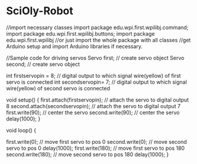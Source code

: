 # SciOly-Robot
//import necessary classes
import package edu.wpi.first.wpilibj.command;
import package edu.wpi.first.wpilibj.buttons;
import package edu.wpi.first.wpilibj  //or just import the whole package with all classes
//get Arduino setup and import Arduino libraries if necessary.

  //Sample code for driving servos
Servo first; // create servo object
Servo second; // create servo object

int firstservopin = 8;                               // digital output to which signal wire(yellow) of first servo is connected
int secondservopin= 7;                      //  digital output to which signal wire(yellow) of second servo is connected

void setup() {
  first.attach(firstservopin); // attach the servo to digital output 8
  second.attach(secondservopin); // attach the servo to digital output 7
  first.write(90); // center the servo
   second.write(90); // center the servo
   delay(1000);
}

void loop() {
 
  first.write(0);                        // move first servo to pos 0
  second.write(0);                 // move second servo to pos 0
  delay(1000);
  first.write(180);               // move first servo to pos 180
  second.write(180);         // move second servo to pos 180
  delay(1000);
}


